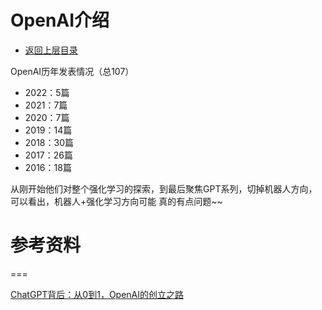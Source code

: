# OpenAI介绍

- [返回上层目录](../openai.md)



OpenAI历年发表情况（总107）

* 2022：5篇
* 2021：7篇
* 2020：7篇
* 2019：14篇
* 2018：30篇
* 2017：26篇
* 2016：18篇

从刚开始他们对整个强化学习的探索，到最后聚焦GPT系列，切掉机器人方向，可以看出，机器人+强化学习方向可能 真的有点问题~~





# 参考资料

===

[ChatGPT背后：从0到1，OpenAI的创立之路](https://mp.weixin.qq.com/s/bo-zVSi5sqe1l7UfCzgEbw)





